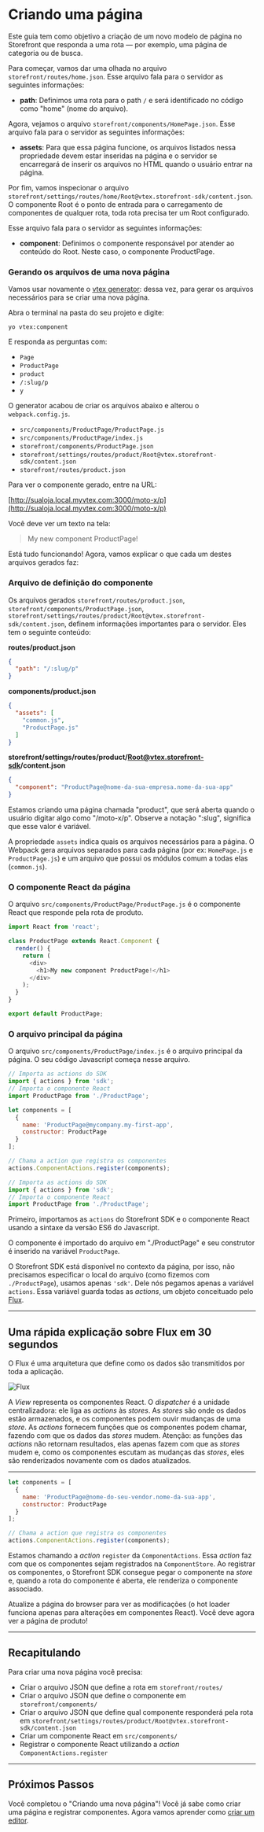 # Criando uma página

Este guia tem como objetivo a criação de um novo modelo de página no Storefront que responda a uma rota — por exemplo, uma página de categoria ou de busca.

Para começar, vamos dar uma olhada no arquivo `storefront/routes/home.json`. Esse arquivo fala para o servidor as seguintes informações:

- **path**: Definimos uma rota para o path `/` e será identificado no código como "home" (nome do arquivo).

Agora, vejamos o arquivo `storefront/components/HomePage.json`. Esse arquivo fala para o servidor as seguintes informações:

- **assets**: Para que essa página funcione, os arquivos listados nessa propriedade devem estar inseridas na página e o servidor se encarregará de inserir os arquivos no HTML quando o usuário entrar na página.

Por fim, vamos inspecionar o arquivo `storefront/settings/routes/home/Root@vtex.storefront-sdk/content.json`. 
O componente Root é o ponto de entrada para o carregamento de componentes de qualquer rota, toda rota precisa ter um Root configurado.

Esse arquivo fala para o servidor as seguintes informações:

- **component**: Definimos o componente responsável por atender ao conteúdo do Root. Neste caso, o componente ProductPage.

### Gerando os arquivos de uma nova página

Vamos usar novamente o [vtex generator](../introducao/ecossistema.md): dessa vez, para gerar os arquivos necessários para se criar uma nova página.

Abra o terminal na pasta do seu projeto e digite:
```
yo vtex:component
```
E responda as perguntas com:
- `Page`
- `ProductPage`
- `product`
- `/:slug/p`
- `y`

O generator acabou de criar os arquivos abaixo e alterou o `webpack.config.js`.

- `src/components/ProductPage/ProductPage.js`
- `src/components/ProductPage/index.js`
- `storefront/components/ProductPage.json`
- `storefront/settings/routes/product/Root@vtex.storefront-sdk/content.json`
- `storefront/routes/product.json`

Para ver o componente gerado, entre na URL:

[http://sualoja.local.myvtex.com:3000/moto-x/p](http://sualoja.local.myvtex.com:3000/moto-x/p)

Você deve ver um texto na tela:
> My new component ProductPage!

Está tudo funcionando! Agora, vamos explicar o que cada um destes arquivos gerados faz:

### Arquivo de definição do componente

Os arquivos gerados `storefront/routes/product.json`, `storefront/components/ProductPage.json`, `storefront/settings/routes/product/Root@vtex.storefront-sdk/content.json`, definem informações importantes para o servidor. Eles tem o seguinte conteúdo:

**routes/product.json**
```json
{
  "path": "/:slug/p"
}
```

**components/product.json**
```json
{
  "assets": [
    "common.js",
    "ProductPage.js"
  ]
}
```

**storefront/settings/routes/product/Root@vtex.storefront-sdk/content.json**
```json
{
  "component": "ProductPage@nome-da-sua-empresa.nome-da-sua-app"
}
```

Estamos criando uma página chamada "product", que será aberta quando o usuário digitar algo como "/moto-x/p". Observe a notação ":slug", significa que esse valor é variável.

A propriedade `assets` indica quais os arquivos necessários para a página. O Webpack gera arquivos separados para cada página (por ex: `HomePage.js` e `ProductPage.js`) e um arquivo que possui os módulos comum a todas elas (`common.js`).


### O componente React da página

O arquivo `src/components/ProductPage/ProductPage.js` é o componente React que responde pela rota de produto.

```js
import React from 'react';

class ProductPage extends React.Component {
  render() {
    return (
      <div>
        <h1>My new component ProductPage!</h1>
      </div>
    );
  }
}

export default ProductPage;
```

### O arquivo principal da página

O arquivo `src/components/ProductPage/index.js` é o arquivo principal da página. O seu código Javascript começa nesse arquivo.

```js
// Importa as actions do SDK
import { actions } from 'sdk';
// Importa o componente React
import ProductPage from './ProductPage';

let components = [
  {
    name: 'ProductPage@mycompany.my-first-app',
    constructor: ProductPage
  }
];

// Chama a action que registra os componentes
actions.ComponentActions.register(components);
```

```js
// Importa as actions do SDK
import { actions } from 'sdk';
// Importa o componente React
import ProductPage from './ProductPage';
```

Primeiro, importamos as `actions` do Storefront SDK e o componente React usando a sintaxe da versão ES6 do Javascript.

O componente é importado do arquivo em "./ProductPage" e seu construtor é inserido na variável `ProductPage`.

O Storefront SDK está disponível no contexto da página, por isso, não precisamos especificar o local do arquivo (como fizemos com `./ProductPage`), usamos apenas `'sdk'`. Dele nós pegamos apenas a variável `actions`. Essa variável guarda todas as *actions*, um objeto conceituado pelo [Flux](https://facebook.github.io/flux/docs/overview.html#structure-and-data-flow).

---

## Uma rápida explicação sobre Flux em 30 segundos

O Flux é uma arquitetura que define como os dados são transmitidos por toda a aplicação.

![Flux](https://facebook.github.io/flux/img/flux-simple-f8-diagram-with-client-action-1300w.png)

A *View* representa os componentes React. O *dispatcher* é a unidade centralizadora: ele liga as *actions* às *stores*. As *stores* são onde os dados estão armazenados, e os componentes podem ouvir mudanças de uma *store*. As *actions* fornecem funções que os componentes podem chamar, fazendo com que os dados das *stores* mudem. Atenção: as funções das *actions* não retornam resultados, elas apenas fazem com que as *stores* mudem e, como os componentes escutam as mudanças das *stores*, eles são renderizados novamente com os dados atualizados.

---

```js
let components = [
  {
    name: 'ProductPage@nome-do-seu-vendor.nome-da-sua-app',
    constructor: ProductPage
  }
];

// Chama a action que registra os componentes
actions.ComponentActions.register(components);
```

Estamos chamando a *action* `register` da `ComponentActions`. Essa *action* faz com que os componentes sejam registrados na `ComponentStore`. Ao registrar os componentes, o Storefront SDK consegue pegar o componente na *store* e, quando a rota do componente é aberta, ele renderiza o componente associado.

Atualize a página do browser para ver as modificações (o hot loader funciona apenas para alterações em componentes React). Você deve agora ver a página de produto!

---

## Recapitulando

Para criar uma nova página você precisa:

- Criar o arquivo JSON que define a rota em `storefront/routes/`
- Criar o arquivo JSON que define o componente em `storefront/components/`
- Criar o arquivo JSON que define qual componente responderá pela rota em `storefront/settings/routes/product/Root@vtex.storefront-sdk/content.json`
- Criar um componente React em `src/components/`
- Registrar o componente React utilizando a *action* `ComponentActions.register`

---


## Próximos Passos

Você completou o "Criando uma nova página"! Você já sabe como criar uma página e registrar componentes. Agora vamos aprender como [criar um editor](/criando-um-editor.md).
